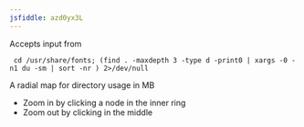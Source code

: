 ```yaml
--- 
jsfiddle: azd0yx3L
---
```

Accepts input from

     cd /usr/share/fonts; (find . -maxdepth 3 -type d -print0 | xargs -0 -n1 du -sm | sort -nr ) 2>/dev/null
     
A radial map for directory usage in MB
- Zoom in by clicking a node in the inner ring
- Zoom out by clicking in the middle
